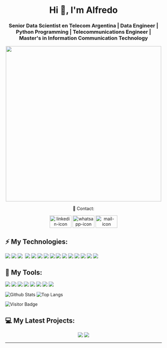 <h1 align="center">Hi 👋, I'm Alfredo </h1>
<h3 align="center">Senior Data Scientist en Telecom Argentina | Data Engineer | Python Programming | Telecommunications Engineer | Master's in Information Communication Technology </h3>


<p align="center">
  <img width="500" src="https://media.giphy.com/media/Y4ak9Ki2GZCbJxAnJD/giphy.gif">
</p>
</p>


<p align="center">📱 Contact: 
<p align="center">
<a href="https://acortar.link/iK8mp" target="blank"><img align="center" src="https://img.shields.io/badge/LinkedIn-0077B5?style=for-the-badge&logo=linkedin&logoColor=white" alt="linkedin-icon" height="40" width="70" /></a>
<a href="https://wa.link/4nw5bb" target="blank"><img align="center" src="https://img.shields.io/badge/WhatsApp-25D366?style=for-the-badge&logo=whatsapp&logoColor=white" alt="whatsapp-icon" height="40" width="70"/></a>
 <a href="mailto:aleafe21@gmail.com" target="blank"><img  align="center" src="https://img.shields.io/badge/Gmail-D14836?style=for-the-badge&logo=gmail&logoColor=white" alt="mail-icon" height="40" width="70" /></a>
</p>
</p>


## ⚡ My Technologies:
<div float: right;>
<img src="https://img.shields.io/badge/Python-3776AB?style=for-the-badge&logo=python&logoColor=white"/>
<img src="https://img.shields.io/badge/R-276DC3?style=for-the-badge&logo=r&logoColor=white"/>
<img src="https://img.shields.io/badge/Java-ED8B00?style=for-the-badge&logo=java&logoColor=white"/>
<img sr="https://img.shields.io/badge/Kotlin-0095D5?&style=for-the-badge&logo=kotlin&logoColor=white"/>
<img src="https://img.shields.io/badge/Linux_Mint-87CF3E?style=for-the-badge&logo=linux-mint&logoColor=white">
<img src="https://img.shields.io/badge/Alpine_Linux-0D597F?style=for-the-badge&logo=alpine-linux&logoColor=white">
<img src="https://img.shields.io/badge/Arch_Linux-1793D1?style=for-the-badge&logo=arch-linux&logoColor=white">
<img src="https://img.shields.io/badge/Microsoft_SQL_Server-CC2927?style=for-the-badge&logo=microsoft-sql-server&logoColor=white">
<img src="https://img.shields.io/badge/AWS%20-%23FF9900.svg?&style=for-the-badge&logo=amazon-aws&logoColor=white"/>
<img src="https://img.shields.io/badge/Google_Cloud-4285F4?style=for-the-badge&logo=google-cloud&logoColor=white">
<img src="	https://img.shields.io/badge/Microsoft_Azure-0089D6?style=for-the-badge&logo=microsoft-azure&logoColor=white">
<img src="https://img.shields.io/badge/git%20-%23F05033.svg?&style=for-the-badge&logo=git&logoColor=white"/>
<img src="https://img.shields.io/badge/GitHub-100000?style=for-the-badge&logo=github&logoColor=white"/>
<img src="https://img.shields.io/badge/mysql-%2300f.svg?&style=for-the-badge&logo=mysql&logoColor=white"/>
<img src="https://img.shields.io/badge/PostgreSQL-316192?style=for-the-badge&logo=postgresql&logoColor=white">
<img src ="https://img.shields.io/badge/MongoDB-%234ea94b.svg?&style=for-the-badge&logo=mongodb&logoColor=white"/>


## 🔭 My Tools:
<div float: right;>
<img src="https://img.shields.io/badge/docker%20-%230db7ed.svg?&style=for-the-badge&logo=docker&logoColor=white"/>
<img src="https://img.shields.io/badge/Jupyter%20-%23F37626.svg?&style=for-the-badge&logo=Jupyter&logoColor=white" />
<img src="https://img.shields.io/badge/Android-3DDC84?style=for-the-badge&logo=android&logoColor=white">
<img src="https://img.shields.io/badge/-%20Visual%20Studio%20Code-blue">
<img src="https://img.shields.io/badge/-PyCharm-brightgreen">
<img src="https://img.shields.io/badge/-Power%20BI-black">
<img src="https://img.shields.io/badge/-VM-black">
<img src="https://img.shields.io/badge/-ETL-blue">

</div>
</div>




![Github Stats](https://github-readme-stats.vercel.app/api?username=aleafe21&count_private=true&show_icons=true)
![Top Langs](https://github-readme-stats.vercel.app/api/top-langs/?username=aleafe21&hide=TeX&layout=compact)


![Visitor Badge](https://visitor-badge.laobi.icu/badge?page_id=aleafe21)

## 💻 My Latest Projects:
<div align = "center">
<a href = "https://github.com/aleafe21/amazon-sagemaker-examples"><img src="https://github-readme-stats.vercel.app/api/pin/?username=aleafe21&repo=amazon-sagemaker-examples"></a>
<a href = "https://github.com/aleafe21/TP_Ultrasonido"><img src="https://github-readme-stats.vercel.app/api/pin/?username=aleafe21&repo=TP_Ultrasonido"></a>
<div>
 <hr>

